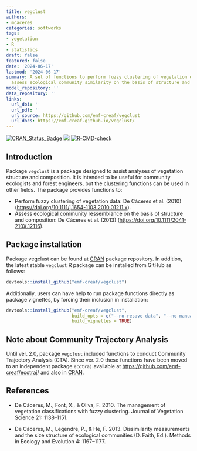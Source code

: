 ```yaml
---
title: vegclust
authors:
- mcaceres
categories: softworks
tags:
- vegetation
- R
- statistics
draft: false
featured: false
date: '2024-06-17'
lastmod: '2024-06-17'
summary: A set of functions to perform fuzzy clustering of vegetation data and to
  assess ecological community similarity on the basis of structure and composition.
model_repository: ''
data_repository: ''
links:
  url_doi: ''
  url_pdf: ''
  url_source: https://github.com/emf-creaf/vegclust
  url_docs: https://emf-creaf.github.io/vegclust/
---
```

<!-- badges: start -->
[![CRAN_Status_Badge](http://www.r-pkg.org/badges/version/vegclust)](https://cran.r-project.org/package=vegclust)
[![](https://cranlogs.r-pkg.org/badges/vegclust)](https://cran.rstudio.com/web/packages/vegclust/index.html)
[![R-CMD-check](https://github.com/emf-creaf/vegclust/workflows/R-CMD-check/badge.svg)](https://github.com/emf-creaf/vegclust/actions)
<!-- badges: end -->

## Introduction

Package `vegclust` is a package designed to assist analyses of
vegetation structure and composition. It is intended to be useful for
community ecologists and forest engineers, but the clustering functions
can be used in other fields. The package provides functions to:

- Perform fuzzy clustering of vegetation data: De Cáceres et al. (2010)
  (<https://doi.org/10.1111/j.1654-1103.2010.01211.x>).
- Assess ecological community ressemblance on the basis of structure and
  composition: De Cáceres et al. (2013)
  (<https://doi.org/10.1111/2041-210X.12116>).

## Package installation

Package vegclust can be found at
[CRAN](https://cran.r-project.org/package=vegclust) package repository.
In addition, the latest stable `vegclust` R package can be installed
from GitHub as follows:

``` r
devtools::install_github("emf-creaf/vegclust")
```

Additionally, users can have help to run package functions directly as
package vignettes, by forcing their inclusion in installation:

``` r
devtools::install_github("emf-creaf/vegclust", 
                         build_opts = c("--no-resave-data", "--no-manual"),
                         build_vignettes = TRUE)
```

## Note about Community Trajectory Analysis

Until ver. 2.0, package `vegclust` included functions to conduct
Community Trajectory Analysis (CTA). Since ver. 2.0 these functions have
been moved to an independent package `ecotraj` available at
<https://github.com/emf-creaf/ecotraj/> and also in
[CRAN](https://cran.r-project.org/package=ecotraj).

## References

- De Cáceres, M., Font, X., & Oliva, F. 2010. The management of
  vegetation classifications with fuzzy clustering. Journal of
  Vegetation Science 21: 1138–1151.

- De Cáceres, M., Legendre, P., & He, F. 2013. Dissimilarity
  measurements and the size structure of ecological communities (D.
  Faith, Ed.). Methods in Ecology and Evolution 4: 1167–1177.
